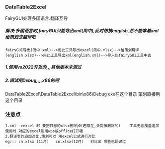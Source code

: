 ### DataTable2Excel
FairyGUI处理多国语言.翻译互导
##### 解决:多国语言时,fairyGUI只能导出xml(简中),此时想搞english,总不能拿着xml给策划去翻译吧
    fairyGUI导出(简中.xml)-->用此工具导出excel(简中.xlsx)-->给策划翻译(english.xlsx)-->用此工具导出xml(english.xml)-->导入到fairyGUI工具中去

##### 1.使用vs2022开发的,,,其他版本未测过
##### 2.调试用Debug,,,,x86的吧 
DataTable2Excel\DataTable2Excel\bin\x86\Debug      exe在这个目录  策划直接用这个目录



### 注意点
    1.xml-->excel 时 要把目标的xlsx删除掉(若存在,会提示删除的)    工具无法覆盖追加  使用时_对应的excel别用wps或office打开哦     
    2.翻译表的追加对比,策划可以 用excel公式进行对比
    eg::: cn.xlsx (11月)   cn.xlsx(12月)   对比出 哪些已翻译过
  